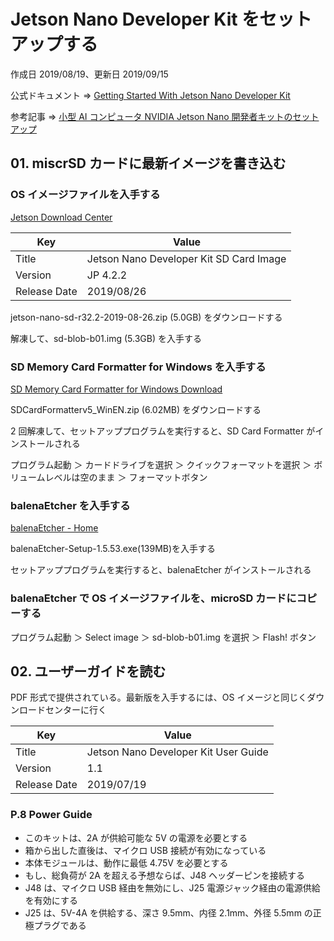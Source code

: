 # Jetson Nano Developer Kit をセットアップする

作成日 2019/08/19、更新日 2019/09/15

公式ドキュメント => [Getting Started With Jetson Nano Developer Kit](https://developer.nvidia.com/embedded/learn/get-started-jetson-nano-devkit)

参考記事 => [小型 AI コンピュータ NVIDIA Jetson Nano 開発者キットのセットアップ](https://qiita.com/tsutof/items/66e68c75b462c4faf1cb)

## 01. miscrSD カードに最新イメージを書き込む

### OS イメージファイルを入手する

[Jetson Download Center](https://developer.nvidia.com/embedded/downloads)

| Key          | Value                                   |
| ------------ | --------------------------------------- |
| Title        | Jetson Nano Developer Kit SD Card Image |
| Version      | JP 4.2.2                                |
| Release Date | 2019/08/26                              |

jetson-nano-sd-r32.2-2019-08-26.zip (5.0GB) をダウンロードする

解凍して、sd-blob-b01.img (5.3GB) を入手する

### SD Memory Card Formatter for Windows を入手する

[SD Memory Card Formatter for Windows Download](https://www.sdcard.org/downloads/formatter/eula_windows/)

SDCardFormatterv5_WinEN.zip (6.02MB) をダウンロードする

2 回解凍して、セットアッププログラムを実行すると、SD Card Formatter がインストールされる

プログラム起動 ＞ カードドライブを選択 ＞ クイックフォーマットを選択 ＞ ボリュームレベルは空のまま ＞ フォーマットボタン

### balenaEtcher を入手する

[balenaEtcher \- Home](https://www.balena.io/etcher/)

balenaEtcher-Setup-1.5.53.exe(139MB)を入手する

セットアッププログラムを実行すると、balenaEtcher がインストールされる

### balenaEtcher で OS イメージファイルを、microSD カードにコピーする

プログラム起動 ＞ Select image ＞ sd-blob-b01.img を選択 ＞ Flash! ボタン

## 02. ユーザーガイドを読む

PDF 形式で提供されている。最新版を入手するには、OS イメージと同じくダウンロードセンターに行く

| Key          | Value                                |
| ------------ | ------------------------------------ |
| Title        | Jetson Nano Developer Kit User Guide |
| Version      | 1.1                                  |
| Release Date | 2019/07/19                           |

### P.8 Power Guide

-   このキットは、2A が供給可能な 5V の電源を必要とする
-   箱から出した直後は、マイクロ USB 接続が有効になっている
-   本体モジュールは、動作に最低 4.75V を必要とする
-   もし、総負荷が 2A を超える予想ならば、J48 ヘッダーピンを接続する
-   J48 は、マイクロ USB 経由を無効にし、J25 電源ジャック経由の電源供給を有効にする
-   J25 は、5V-4A を供給する、深さ 9.5mm、内径 2.1mm、外径 5.5mm の正極プラグである
